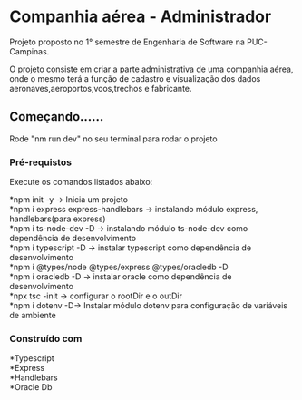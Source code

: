 # Companhia aérea - Administrador

Projeto proposto no 1° semestre de Engenharia de Software na PUC-Campinas.

O projeto consiste em criar a parte administrativa de uma companhia aérea, onde o mesmo terá a função de cadastro e visualização dos dados aeronaves,aeroportos,voos,trechos e fabricante.

## Começando......

Rode "nm run dev" no seu terminal para rodar o projeto

### Pré-requistos

Execute os comandos listados abaixo:

*npm init -y -> Inicia um projeto<br>
*npm i express express-handlebars -> instalando módulo express, handlebars(para express) <br>
*npm i ts-node-dev -D -> instalando módulo ts-node-dev como dependência de desenvolvimento <br>
*npm i typescript -D -> instalar typescript como dependência de desenvolvimento <br>
*npm i @types/node @types/express @types/oracledb -D <br>
*npm i oracledb -D -> instalar oracle como dependência de desenvolvimento <br>
*npx tsc -init -> configurar o rootDir e o outDir <br>
*npm i dotenv -D-> Instalar módulo dotenv para configuração de variáveis de ambiente <br>

### Construído com

*Typescript<br>
*Express<br>
*Handlebars<br>
*Oracle Db<br>
